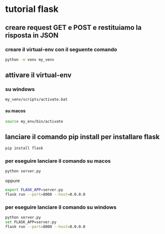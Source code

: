 # tutorial flask
## creare request GET e POST e restituiamo la risposta in JSON

### creare il virtual-env con il seguente comando
```bash
python -m venv my_venv
````

## attivare il virtual-env
### su windows
```bash
my_venv/scripts/activate.bat
```
#### su macos
```bash
source my_env/bin/activate
````

## lanciare il comando pip install per installare flask
```bash
pip install flask
```
    
### per eseguire lanciare il comando su macos
```bash
python server.py
```
oppure
```bash
export FLASK_APP=server.py
flask run --port=8000 --host=0.0.0.0
```

### per eseguire lanciare il comando su windows
```bash
python server.py
set FLASK_APP=server.py
flask run --port=8000 --host=0.0.0.0
```

